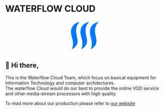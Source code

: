 # WATERFLOW CLOUD

<div align="center">
<img height="100px" width="100px" src="./logo.svg"/>
</div>

## 👋 Hi there,

This is the Waterflow Cloud Team, which focus on basical equipment for Information Technology and computer architectures.  \
The waterflow Cloud would do our best to provide the online VOD service and other media-stream processors with high quality.

To read more about our production please refer to [our website](https://waterflow.cloud)
